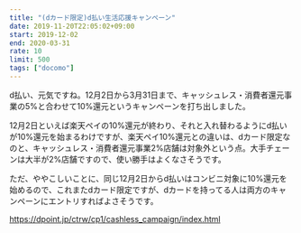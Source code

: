 ```yaml
---
title: "(dカード限定)d払い生活応援キャンペーン"
date: 2019-11-20T22:05:02+09:00
start: 2019-12-02
end: 2020-03-31
rate: 10
limit: 500
tags: ["docomo"]
---
```


d払い、元気ですね。12月2日から3月31日まで、キャッシュレス・消費者還元事業の5%と合わせて10%還元というキャンペーンを打ち出しました。

12月2日といえば楽天ペイの10%還元が終わり、それと入れ替わるようにd払いが10%還元を始まるわけですが、楽天ペイ10%還元との違いは、dカード限定なのと、キャッシュレス・消費者還元事業2%店舗は対象外という点。大手チェーンは大半が2%店舗ですので、使い勝手はよくなさそうです。

ただ、ややこしいことに、同じ12月2日からd払いはコンビニ対象に10%還元を始めるので、これまたdカード限定ですが、dカードを持ってる人は両方のキャンペーンにエントリすればよさそうです。

https://dpoint.jp/ctrw/cp1/cashless_campaign/index.html
